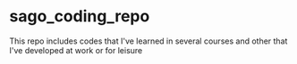 # sago_coding_repo
This repo includes codes that I've learned in several courses and other that  I've developed at work or for leisure

